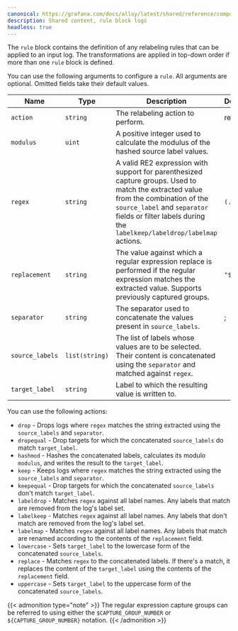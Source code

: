 ```yaml
---
canonical: https://grafana.com/docs/alloy/latest/shared/reference/components/rule-block-logs/
description: Shared content, rule block logs
headless: true
---
```


The `rule` block contains the definition of any relabeling rules that can be applied to an input log.
The transformations are applied in top-down order if more than one `rule` block is defined.

You can use the following arguments to configure a `rule`.
All arguments are optional. Omitted fields take their default values.

| Name            | Type           | Description                                                                                                                                                                                                                                   | Default | Required |
| --------------- | -------------- | --------------------------------------------------------------------------------------------------------------------------------------------------------------------------------------------------------------------------------------------- | ------- | -------- |
| `action`        | `string`       | The relabeling action to perform.                                                                                                                                                                                                             | replace | no       |
| `modulus`       | `uint`         | A positive integer used to calculate the modulus of the hashed source label values.                                                                                                                                                           |         | no       |
| `regex`         | `string`       | A valid RE2 expression with support for parenthesized capture groups. Used to match the extracted value from the combination of the `source_label` and `separator` fields or filter labels during the `labelkeep/labeldrop/labelmap` actions. | `(.*)`  | no       |
| `replacement`   | `string`       | The value against which a regular expression replace is performed if the regular expression matches the extracted value. Supports previously captured groups.                                                                                 | `"$1"`  | no       |
| `separator`     | `string`       | The separator used to concatenate the values present in `source_labels`.                                                                                                                                                                      | ;       | no       |
| `source_labels` | `list(string)` | The list of labels whose values are to be selected. Their content is concatenated using the `separator` and matched against `regex`.                                                                                                          |         | no       |
| `target_label`  | `string`       | Label to which the resulting value is written to.                                                                                                                                                                                             |         | no       |

You can use the following actions:

- `drop` - Drops logs where `regex` matches the string extracted using the `source_labels` and `separator`.
- `dropequal` - Drop targets for which the concatenated `source_labels` do match `target_label`.
- `hashmod` - Hashes the concatenated labels, calculates its modulo `modulus`, and writes the result to the `target_label`.
- `keep` - Keeps logs where `regex` matches the string extracted using the `source_labels` and `separator`.
- `keepequal` - Drop targets for which the concatenated `source_labels` don't match `target_label`.
- `labeldrop` - Matches `regex` against all label names. Any labels that match are removed from the log's label set.
- `labelkeep` - Matches `regex` against all label names. Any labels that don't match are removed from the log's label set.
- `labelmap` - Matches `regex` against all label names. Any labels that match are renamed according to the contents of the `replacement` field.
- `lowercase` - Sets `target_label` to the lowercase form of the concatenated `source_labels`.
- `replace` - Matches `regex` to the concatenated labels. If there's a match, it replaces the content of the `target_label` using the contents of the `replacement` field.
- `uppercase` - Sets `target_label` to the uppercase form of the concatenated `source_labels`.

{{< admonition type="note" >}}
The regular expression capture groups can be referred to using either the `$CAPTURE_GROUP_NUMBER` or `${CAPTURE_GROUP_NUMBER}` notation.
{{< /admonition >}}

